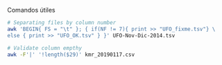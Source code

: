 Comandos útiles

``` bash
# Separating files by column number
awk 'BEGIN{ FS = "\t" }; { if(NF != 7){ print >> "UFO_fixme.tsv"} \
else { print >> "UFO_OK.tsv" } }' UFO-Nov-Dic-2014.tsv
```
```bash
# Validate column empthy
awk -F'|' '!length($29)' kmr_20190117.csv
```
